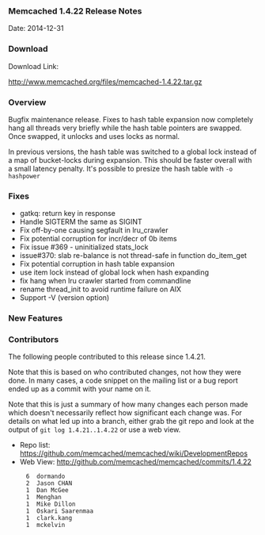 ### Memcached 1.4.22 Release Notes

Date: 2014-12-31

### Download

Download Link:

http://www.memcached.org/files/memcached-1.4.22.tar.gz


### Overview

Bugfix maintenance release. Fixes to hash table expansion now completely hang all threads very briefly while the hash table pointers are swapped. Once swapped, it unlocks and uses locks as normal.

In previous versions, the hash table was switched to a global lock instead of a map of bucket-locks during expansion. This should be faster overall with a small latency penalty. It's possible to presize the hash table with `-o hashpower`

### Fixes

  * gatkq: return key in response
  * Handle SIGTERM the same as SIGINT
  * Fix off-by-one causing segfault in lru_crawler
  * Fix potential corruption for incr/decr of 0b items
  * Fix issue #369 - uninitialized stats_lock
  * issue#370: slab re-balance is not thread-safe in function do_item_get
  * Fix potential corruption in hash table expansion
  * use item lock instead of global lock when hash expanding
  * fix hang when lru crawler started from commandline
  * rename thread_init to avoid runtime failure on AIX
  * Support -V (version option)


### New Features


### Contributors

The following people contributed to this release since 1.4.21.

Note that this is based on who contributed changes, not how they were
done.  In many cases, a code snippet on the mailing list or a bug
report ended up as a commit with your name on it.

Note that this is just a summary of how many changes each person made
which doesn't necessarily reflect how significant each change was.
For details on what led up into a branch, either grab the git repo and
look at the output of `git log 1.4.21..1.4.22` or use a web view.

  * Repo list:  https://github.com/memcached/memcached/wiki/DevelopmentRepos
  * Web View: http://github.com/memcached/memcached/commits/1.4.22

```
     6	dormando
     2	Jason CHAN
     1	Dan McGee
     1	Menghan
     1	Mike Dillon
     1	Oskari Saarenmaa
     1	clark.kang
     1	mckelvin

```

